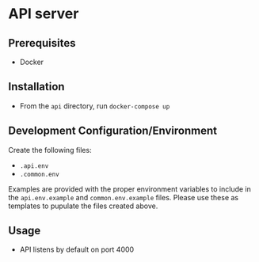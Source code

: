 # API server

## Prerequisites

- Docker

## Installation

- From the `api` directory, run `docker-compose up`

## Development Configuration/Environment

Create the following files:

- `.api.env`
- `.common.env`

Examples are provided with the proper environment variables to include in the `api.env.example` and `common.env.example` files. Please use these as templates to pupulate the files created above.

## Usage

- API listens by default on port 4000

